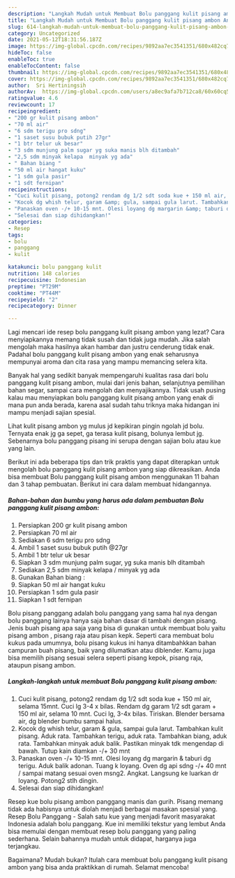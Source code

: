 ```yaml
---
description: "Langkah Mudah untuk Membuat Bolu panggang kulit pisang ambon Anti Gagal"
title: "Langkah Mudah untuk Membuat Bolu panggang kulit pisang ambon Anti Gagal"
slug: 614-langkah-mudah-untuk-membuat-bolu-panggang-kulit-pisang-ambon-anti-gagal
category: Uncategorized
date: 2021-05-12T18:31:56.187Z
image: https://img-global.cpcdn.com/recipes/9892aa7ec3541351/680x482cq70/bolu-panggang-kulit-pisang-ambon-foto-resep-utama.jpg
hideToc: false
enableToc: true
enableTocContent: false
thumbnail: https://img-global.cpcdn.com/recipes/9892aa7ec3541351/680x482cq70/bolu-panggang-kulit-pisang-ambon-foto-resep-utama.jpg
cover: https://img-global.cpcdn.com/recipes/9892aa7ec3541351/680x482cq70/bolu-panggang-kulit-pisang-ambon-foto-resep-utama.jpg
author:  Sri Hertiningsih
authorAv:  https://img-global.cpcdn.com/users/a8ec9afa7b712ca8/60x60cq50/avatar.jpg
ratingvalue: 4.6
reviewcount: 17
recipeingredient:
- "200 gr kulit pisang ambon"
- "70 ml air"
- "6 sdm terigu pro sdng"
- "1 saset susu bubuk putih 27gr"
- "1 btr telur uk besar"
- "3 sdm munjung palm sugar yg suka manis blh ditambah"
- "2,5 sdm minyak kelapa  minyak yg ada"
- " Bahan biang "
- "50 ml air hangat kuku"
- "1 sdm gula pasir"
- "1 sdt fernipan"
recipeinstructions:
- "Cuci kulit pisang, potong2 rendam dg 1/2 sdt soda kue + 150 ml air, selama 15mnt. Cuci lg 3-4 x bilas. Rendam dg garam 1/2 sdt garam + 150 ml air, selama 10 mnt. Cuci lg, 3-4x bilas. Tiriskan. Blender bersama air, dg blender bumbu sampai halus."
- "Kocok dg whish telur, garam &amp; gula, sampai gula larut. Tambahkan kulit pisang. Aduk rata. Tambahkan terigu, aduk rata. Tambahkan biang, aduk rata. Tambahkan minyak aduk balik. Pastikan minyak tdk mengendap di bawah. Tutup kain diamkan -/+ 30 mnt"
- "Panaskan oven -/+ 10-15 mnt. Olesi loyang dg margarin &amp; taburi dg terigu. Aduk balik adonan. Tuang k loyang. Oven dg api sdng -/+ 40 mnt / sampai matang sesuai oven msng2. Angkat. Langsung ke luarkan dr loyang. Potong2 stlh dingin."
- "Selesai dan siap dihidangkan!"
categories:
- Resep
tags:
- bolu
- panggang
- kulit

katakunci: bolu panggang kulit 
nutrition: 148 calories
recipecuisine: Indonesian
preptime: "PT29M"
cooktime: "PT44M"
recipeyield: "2"
recipecategory: Dinner

---
```



Lagi mencari ide resep bolu panggang kulit pisang ambon yang lezat? Cara menyiapkannya memang tidak susah dan tidak juga mudah. Jika salah mengolah maka hasilnya akan hambar dan justru cenderung tidak enak. Padahal bolu panggang kulit pisang ambon yang enak seharusnya mempunyai aroma dan cita rasa yang mampu memancing selera kita.


Banyak hal yang sedikit banyak mempengaruhi kualitas rasa dari bolu panggang kulit pisang ambon, mulai dari jenis bahan, selanjutnya pemilihan bahan segar, sampai cara mengolah dan menyajikannya. Tidak usah pusing kalau mau menyiapkan bolu panggang kulit pisang ambon yang enak di mana pun anda berada, karena asal sudah tahu triknya maka hidangan ini mampu menjadi sajian spesial.

Lihat kulit pisang ambon yg mulus jd kepikiran pingin ngolah jd bolu. Ternyata enak jg ga sepet, ga terasa kulit pisang, bolunya lembut jg. Sebenarnya bolu panggang pisang ini serupa dengan sajian bolu atau kue yang lain.


Berikut ini ada beberapa tips dan trik praktis yang dapat diterapkan untuk mengolah bolu panggang kulit pisang ambon yang siap dikreasikan. Anda bisa membuat Bolu panggang kulit pisang ambon menggunakan 11 bahan dan 3 tahap pembuatan. Berikut ini cara dalam membuat hidangannya.

<!--inarticleads1-->

##### Bahan-bahan dan bumbu yang harus ada dalam pembuatan Bolu panggang kulit pisang ambon:

1. Persiapkan 200 gr kulit pisang ambon
1. Persiapkan 70 ml air
1. Sediakan 6 sdm terigu pro sdng
1. Ambil 1 saset susu bubuk putih @27gr
1. Ambil 1 btr telur uk besar
1. Siapkan 3 sdm munjung palm sugar, yg suka manis blh ditambah
1. Sediakan 2,5 sdm minyak kelapa / minyak yg ada
1. Gunakan  Bahan biang :
1. Siapkan 50 ml air hangat kuku
1. Persiapkan 1 sdm gula pasir
1. Siapkan 1 sdt fernipan


Bolu pisang panggang adalah bolu panggang yang sama hal nya dengan bolu panggang lainya hanya saja bahan dasar di tambahi dengan pisang. Jenis buah pisang apa saja yang bisa di gunakan untuk membuat bolu yaitu pisang ambon , pisang raja atau pisan kepk. Seperti cara membuat bolu kukus pada umumnya, bolu pisang kukus ini hanya ditambahkkan bahan campuran buah pisang, baik yang dilumatkan atau diblender. Kamu juga bisa memilih pisang sesuai selera seperti pisang kepok, pisang raja, ataupun pisang ambon. 

<!--inarticleads2-->

##### Langkah-langkah untuk membuat Bolu panggang kulit pisang ambon:

1. Cuci kulit pisang, potong2 rendam dg 1/2 sdt soda kue + 150 ml air, selama 15mnt. Cuci lg 3-4 x bilas. Rendam dg garam 1/2 sdt garam + 150 ml air, selama 10 mnt. Cuci lg, 3-4x bilas. Tiriskan. Blender bersama air, dg blender bumbu sampai halus.
1. Kocok dg whish telur, garam &amp; gula, sampai gula larut. Tambahkan kulit pisang. Aduk rata. Tambahkan terigu, aduk rata. Tambahkan biang, aduk rata. Tambahkan minyak aduk balik. Pastikan minyak tdk mengendap di bawah. Tutup kain diamkan -/+ 30 mnt
1. Panaskan oven -/+ 10-15 mnt. Olesi loyang dg margarin &amp; taburi dg terigu. Aduk balik adonan. Tuang k loyang. Oven dg api sdng -/+ 40 mnt / sampai matang sesuai oven msng2. Angkat. Langsung ke luarkan dr loyang. Potong2 stlh dingin.
1. Selesai dan siap dihidangkan!

Resep kue bolu pisang ambon panggang manis dan gurih. Pisang memang tidak ada habisnya untuk diolah menjadi berbagai masakan spesial yang. Resep Bolu Panggang - Salah satu kue yang menjadi favorit masyarakat Indonesia adalah bolu panggang. Kue ini memiliki tekstur yang lembut Anda bisa memulai dengan membuat resep bolu panggang yang paling sederhana. Selain bahannya mudah untuk didapat, harganya juga terjangkau. 

Bagaimana? Mudah bukan? Itulah cara membuat bolu panggang kulit pisang ambon yang bisa anda praktikkan di rumah. Selamat mencoba!
